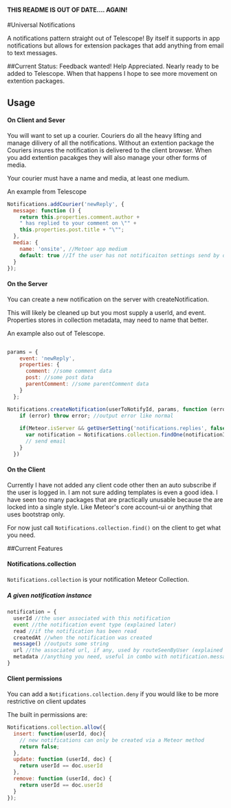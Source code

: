 #### THIS README IS OUT OF DATE.... AGAIN!

#Universal Notifications

A notifications pattern straight out of Telescope! By itself it supports in app notifications but allows for extension packages that add anything from email to text messages.

##Current Status:
Feedback wanted! Help Appreciated. 
Nearly ready to be added to Telescope. 
When that happens I hope to see more movement on extention packages.

## Usage

#### On Client and Sever
You will want to set up a courier. Couriers do all the heavy lifting and manage dilivery of all the notifications. Without an extention package the Couriers insures the notification is delivered to the client browser. When you add extention pacakges they will also manage your other forms of media.

Your courier must have a name and media, at least one medium.

An example from Telescope
```js
Notifications.addCourier('newReply', {
  message: function () {
    return this.properties.comment.author + 
    " has replied to your comment on \"" + 
    this.properties.post.title + "\"";
  },
  media: {
    name: 'onsite', //Metoer app medium
    default: true //If the user has not notificaiton settings send by default (currently required)
  }
});

```

#### On the Server
You can create a new notification on the server with createNotification. 

This will likely be cleaned up but you most supply a userId, and event. Properties stores in collection metadata, may need to name that better.

An example also out of Telescope.
```js

params = {
    event: 'newReply',
    properties: {
      comment: //some comment data
      post: //some post data
      parentComment: //some parentComment data
    }
  };

Notifications.createNotification(userToNotifyId, params, function (error, notificationId) { 
    if (error) throw error; //output error like normal
    
    if(Meteor.isServer && getUserSetting('notifications.replies', false, userToNotify)){
      var notification = Notifications.collection.findOne(notificationId);
      // send email
    }
  })
```
#### On the Client

Currently I have not added any client code other then an auto subscribe if the user is logged in. I am not sure adding templates is even a good idea. I have seen too many packages that are practically unusable because the are locked into a single style. Like Meteor's core account-ui or anything that uses bootstrap only. 

For now just call `Notifications.collection.find()` on the client to get what you need.


##Current Features

#### Notifications.collection
`Notifications.collection` is your notification Meteor Collection.

##### A given notification instance
```js
notification = {
  userId //the user associated with this notification
  event //the notification event type (explained later)
  read //if the notification has been read 
  createdAt //when the notification was created
  message() //outputs some string
  url //the associated url, if any, used by routeSeenByUser (explained later)
  metadata //anything you need, useful in combo with notification.message()
}
```

#### Client permissions 
 You can add a `Notifications.collection.deny` if you would like to be more restrictive on client updates
 
 The built in permissions are:
```js
Notifications.collection.allow({
  insert: function(userId, doc){
    // new notifications can only be created via a Meteor method
    return false;
  },
  update: function (userId, doc) {
    return userId == doc.userId
  },
  remove: function (userId, doc) {
    return userId == doc.userId
  }
});
```
